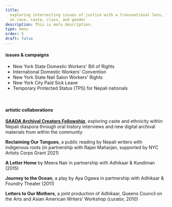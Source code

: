 ```yaml
---
title:
  exploring intersecting issues of justice with a transnational lens, focusing
  on race, caste, class, and gender
description: This is meta description.
type: menu
order: 5
draft: false
---
```


#### **issues & campaigns**

- New York State Domestic Workers' Bill of Rights
- International Domestic Workers' Convention
- New York State Nail Salon Workers' Rights
- New York City Paid Sick Leave
- Temporary Protected Status (TPS) for Nepali nationals

<br />

#### **artistic collaborations**

[**SAADA Archival Creators Fellowship**](https://www.saada.org/acfp2021), exploring caste and ethnicity within Nepali diaspora through oral history interviews and new digital archival materials from within the community

**Reclaiming Our Tongues**, a public reading by Nepali writers with indigenous roots (in partnership with Rajan Maharjan, supported by NYC Artists Corps Grant 2021)

**A Letter Home** by Meera Nair in partnership with Adhikaar & Kundiman (2015)

**Journey to the Ocean**, a play by Aya Ogawa in partnership with Adhikaar & Foundry Theater (2011)

**Letters to Our Mothers**, a joint production of Adhikaar, Queens Council on the Arts and Asian American Writers’ Workshop (curator, 2010)
